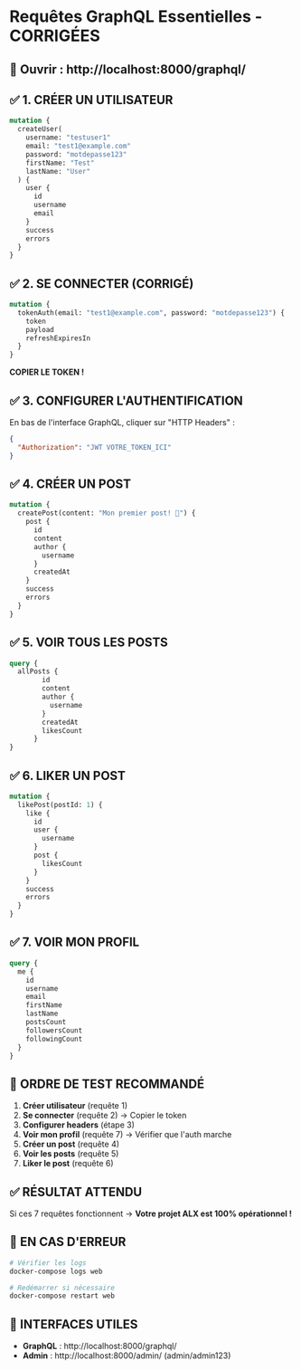 # Requêtes GraphQL Essentielles - CORRIGÉES

## 🚀 Ouvrir : http://localhost:8000/graphql/

## ✅ 1. CRÉER UN UTILISATEUR
```graphql
mutation {
  createUser(
    username: "testuser1"
    email: "test1@example.com"
    password: "motdepasse123"
    firstName: "Test"
    lastName: "User"
  ) {
    user {
      id
      username
      email
    }
    success
    errors
  }
}
```

## ✅ 2. SE CONNECTER (CORRIGÉ)
```graphql
mutation {
  tokenAuth(email: "test1@example.com", password: "motdepasse123") {
    token
    payload
    refreshExpiresIn
  }
}
```

**COPIER LE TOKEN !**

## ✅ 3. CONFIGURER L'AUTHENTIFICATION
En bas de l'interface GraphQL, cliquer sur "HTTP Headers" :
```json
{
  "Authorization": "JWT VOTRE_TOKEN_ICI"
}
```

## ✅ 4. CRÉER UN POST
```graphql
mutation {
  createPost(content: "Mon premier post! 🚀") {
    post {
      id
      content
      author {
        username
      }
      createdAt
    }
    success
    errors
  }
}
```

## ✅ 5. VOIR TOUS LES POSTS
```graphql
query {
  allPosts {
        id
        content
        author {
          username
        }
        createdAt
        likesCount
      }
}
```

## ✅ 6. LIKER UN POST
```graphql
mutation {
  likePost(postId: 1) {
    like {
      id
      user {
        username
      }
      post {
        likesCount
      }
    }
    success
    errors
  }
}
```

## ✅ 7. VOIR MON PROFIL
```graphql
query {
  me {
    id
    username
    email
    firstName
    lastName
    postsCount
    followersCount
    followingCount
  }
}
```

## 🎯 ORDRE DE TEST RECOMMANDÉ

1. **Créer utilisateur** (requête 1)
2. **Se connecter** (requête 2) → Copier le token
3. **Configurer headers** (étape 3)
4. **Voir mon profil** (requête 7) → Vérifier que l'auth marche
5. **Créer un post** (requête 4)
6. **Voir les posts** (requête 5)
7. **Liker le post** (requête 6)

## ✅ RÉSULTAT ATTENDU

Si ces 7 requêtes fonctionnent → **Votre projet ALX est 100% opérationnel !**

## 🚨 EN CAS D'ERREUR

```bash
# Vérifier les logs
docker-compose logs web

# Redémarrer si nécessaire
docker-compose restart web
```

## 📱 INTERFACES UTILES

- **GraphQL** : http://localhost:8000/graphql/
- **Admin** : http://localhost:8000/admin/ (admin/admin123)
